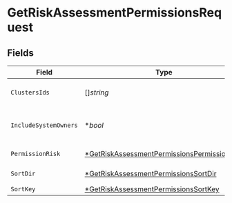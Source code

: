 # GetRiskAssessmentPermissionsRequest


## Fields

| Field                                                                                                                | Type                                                                                                                 | Required                                                                                                             | Description                                                                                                          |
| -------------------------------------------------------------------------------------------------------------------- | -------------------------------------------------------------------------------------------------------------------- | -------------------------------------------------------------------------------------------------------------------- | -------------------------------------------------------------------------------------------------------------------- |
| `ClustersIds`                                                                                                        | []*string*                                                                                                           | :heavy_minus_sign:                                                                                                   | the clusters ids to filter by                                                                                        |
| `IncludeSystemOwners`                                                                                                | **bool*                                                                                                              | :heavy_minus_sign:                                                                                                   | include systems default owners                                                                                       |
| `PermissionRisk`                                                                                                     | [*GetRiskAssessmentPermissionsPermissionRisk](../../models/operations/getriskassessmentpermissionspermissionrisk.md) | :heavy_minus_sign:                                                                                                   | the risk to filter by                                                                                                |
| `SortDir`                                                                                                            | [*GetRiskAssessmentPermissionsSortDir](../../models/operations/getriskassessmentpermissionssortdir.md)               | :heavy_minus_sign:                                                                                                   | sorting direction                                                                                                    |
| `SortKey`                                                                                                            | [*GetRiskAssessmentPermissionsSortKey](../../models/operations/getriskassessmentpermissionssortkey.md)               | :heavy_minus_sign:                                                                                                   | sort key                                                                                                             |